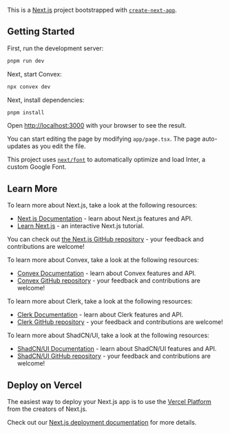 This is a [Next.js](https://nextjs.org/) project bootstrapped with [`create-next-app`](https://github.com/vercel/next.js/tree/canary/packages/create-next-app).

## Getting Started

First, run the development server:

```bash
pnpm run dev
```

Next, start Convex:
```bash
npx convex dev
```

Next, install dependencies:
```bash
pnpm install
```

Open [http://localhost:3000](http://localhost:3000) with your browser to see the result.

You can start editing the page by modifying `app/page.tsx`. The page auto-updates as you edit the file.

This project uses [`next/font`](https://nextjs.org/docs/basic-features/font-optimization) to automatically optimize and load Inter, a custom Google Font.

## Learn More

To learn more about Next.js, take a look at the following resources:

- [Next.js Documentation](https://nextjs.org/docs) - learn about Next.js features and API.
- [Learn Next.js](https://nextjs.org/learn) - an interactive Next.js tutorial.

You can check out [the Next.js GitHub repository](https://github.com/vercel/next.js/) - your feedback and contributions are welcome!


To learn more about Convex, take a look at the following resources:

- [Convex Documentation](https://docs.convex.dev/home) - learn about Convex features and API.
- [Convex GitHub repository](https://github.com/get-convex) - your feedback and contributions are welcome!

To learn more about Clerk, take a look at the following resources:

- [Clerk Documentation](https://clerk.com/docs) - learn about Clerk features and API.
- [Clerk GitHub repository](https://github.com/clerk) - your feedback and contributions are welcome!


To learn more about ShadCN/UI, take a look at the following resources:

- [ShadCN/UI Documentation](https://ui.shadcn.com) - learn about ShadCN/UI features and API.
- [ShadCN/UI GitHub repository](https://github.com/shadcn-ui/ui) - your feedback and contributions are welcome!

## Deploy on Vercel

The easiest way to deploy your Next.js app is to use the [Vercel Platform](https://vercel.com/new?utm_medium=default-template&filter=next.js&utm_source=create-next-app&utm_campaign=create-next-app-readme) from the creators of Next.js.

Check out our [Next.js deployment documentation](https://nextjs.org/docs/deployment) for more details.
